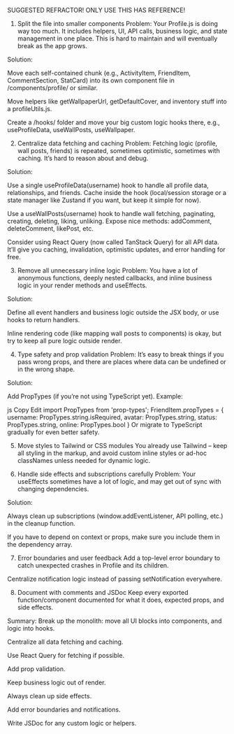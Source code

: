 SUGGESTED REFRACTOR! ONLY USE THIS HAS REFERENCE!

1. Split the file into smaller components
Problem: Your Profile.js is doing way too much. It includes helpers, UI, API calls, business logic, and state management in one place. This is hard to maintain and will eventually break as the app grows.

Solution:

Move each self-contained chunk (e.g., ActivityItem, FriendItem, CommentSection, StatCard) into its own component file in /components/profile/ or similar.

Move helpers like getWallpaperUrl, getDefaultCover, and inventory stuff into a profileUtils.js.

Create a /hooks/ folder and move your big custom logic hooks there, e.g., useProfileData, useWallPosts, useWallpaper.

2. Centralize data fetching and caching
Problem: Fetching logic (profile, wall posts, friends) is repeated, sometimes optimistic, sometimes with caching. It’s hard to reason about and debug.

Solution:

Use a single useProfileData(username) hook to handle all profile data, relationships, and friends. Cache inside the hook (local/session storage or a state manager like Zustand if you want, but keep it simple for now).

Use a useWallPosts(username) hook to handle wall fetching, paginating, creating, deleting, liking, unliking. Expose nice methods: addComment, deleteComment, likePost, etc.

Consider using React Query (now called TanStack Query) for all API data. It’ll give you caching, invalidation, optimistic updates, and error handling for free.

3. Remove all unnecessary inline logic
Problem: You have a lot of anonymous functions, deeply nested callbacks, and inline business logic in your render methods and useEffects.

Solution:

Define all event handlers and business logic outside the JSX body, or use hooks to return handlers.

Inline rendering code (like mapping wall posts to components) is okay, but try to keep all pure logic outside render.

4. Type safety and prop validation
Problem: It’s easy to break things if you pass wrong props, and there are places where data can be undefined or in the wrong shape.

Solution:

Add PropTypes (if you’re not using TypeScript yet).
Example:

js
Copy
Edit
import PropTypes from 'prop-types';
FriendItem.propTypes = {
  username: PropTypes.string.isRequired,
  avatar: PropTypes.string,
  status: PropTypes.string,
  online: PropTypes.bool
}
Or migrate to TypeScript gradually for even better safety.

5. Move styles to Tailwind or CSS modules
You already use Tailwind – keep all styling in the markup, and avoid custom inline styles or ad-hoc classNames unless needed for dynamic logic.

6. Handle side effects and subscriptions carefully
Problem: Your useEffects sometimes have a lot of logic, and may get out of sync with changing dependencies.

Solution:

Always clean up subscriptions (window.addEventListener, API polling, etc.) in the cleanup function.

If you have to depend on context or props, make sure you include them in the dependency array.

7. Error boundaries and user feedback
Add a top-level error boundary to catch unexpected crashes in Profile and its children.

Centralize notification logic instead of passing setNotification everywhere.

8. Document with comments and JSDoc
Keep every exported function/component documented for what it does, expected props, and side effects.

Summary:
Break up the monolith: move all UI blocks into components, and logic into hooks.

Centralize all data fetching and caching.

Use React Query for fetching if possible.

Add prop validation.

Keep business logic out of render.

Always clean up side effects.

Add error boundaries and notifications.

Write JSDoc for any custom logic or helpers.